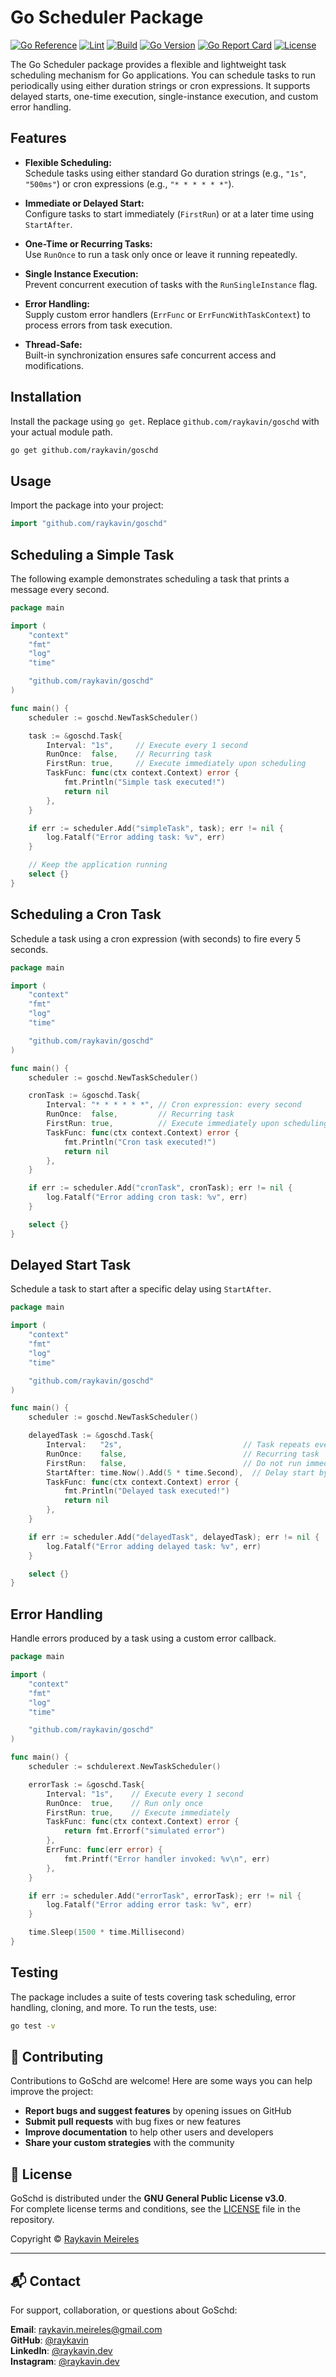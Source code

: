 # Go Scheduler Package

[![Go Reference](https://pkg.go.dev/badge/github.com/raykavin/goschd.svg)](https://pkg.go.dev/github.com/raykavin/goschd)
[![Lint](https://github.com/raykavin/goschd/actions/workflows/lint.yml/badge.svg)](https://github.com/raykavin/goschd/actions/workflows/lint.yml)
[![Build](https://github.com/raykavin/goschd/actions/workflows/build.yml/badge.svg)](https://github.com/raykavin/goschd/actions/workflows/build.yml)
[![Go Version](https://img.shields.io/badge/go-1.24.3-blue)](https://golang.org/dl/)
[![Go Report Card](https://goreportcard.com/badge/github.com/raykavin/goschd)](https://goreportcard.com/report/github.com/raykavin/goschd)
[![License](https://img.shields.io/badge/license-GPL-blue.svg)](LICENSE)

The Go Scheduler package provides a flexible and lightweight task scheduling mechanism for Go applications. You can schedule tasks to run periodically using either duration strings or cron expressions. It supports delayed starts, one-time execution, single-instance execution, and custom error handling.

## Features

- **Flexible Scheduling:**  
  Schedule tasks using either standard Go duration strings (e.g., `"1s"`, `"500ms"`) or cron expressions (e.g., `"* * * * * *"`).

- **Immediate or Delayed Start:**  
  Configure tasks to start immediately (`FirstRun`) or at a later time using `StartAfter`.

- **One-Time or Recurring Tasks:**  
  Use `RunOnce` to run a task only once or leave it running repeatedly.

- **Single Instance Execution:**  
  Prevent concurrent execution of tasks with the `RunSingleInstance` flag.

- **Error Handling:**  
  Supply custom error handlers (`ErrFunc` or `ErrFuncWithTaskContext`) to process errors from task execution.

- **Thread-Safe:**  
  Built-in synchronization ensures safe concurrent access and modifications.

## Installation

Install the package using `go get`. Replace `github.com/raykavin/goschd` with your actual module path.

```bash
go get github.com/raykavin/goschd
```

## Usage

Import the package into your project:

```go
import "github.com/raykavin/goschd"
```

## Scheduling a Simple Task

The following example demonstrates scheduling a task that prints a message every second.

```go
package main

import (
	"context"
	"fmt"
	"log"
	"time"

	"github.com/raykavin/goschd"
)

func main() {
	scheduler := goschd.NewTaskScheduler()

	task := &goschd.Task{
		Interval: "1s",     // Execute every 1 second
		RunOnce:  false,    // Recurring task
		FirstRun: true,     // Execute immediately upon scheduling
		TaskFunc: func(ctx context.Context) error {
			fmt.Println("Simple task executed!")
			return nil
		},
	}

	if err := scheduler.Add("simpleTask", task); err != nil {
		log.Fatalf("Error adding task: %v", err)
	}

	// Keep the application running
	select {}
}
```

## Scheduling a Cron Task

Schedule a task using a cron expression (with seconds) to fire every 5 seconds.

```go
package main

import (
	"context"
	"fmt"
	"log"
	"time"

	"github.com/raykavin/goschd"
)

func main() {
	scheduler := goschd.NewTaskScheduler()

	cronTask := &goschd.Task{
		Interval: "* * * * * *", // Cron expression: every second
		RunOnce:  false,         // Recurring task
		FirstRun: true,          // Execute immediately upon scheduling
		TaskFunc: func(ctx context.Context) error {
			fmt.Println("Cron task executed!")
			return nil
		},
	}

	if err := scheduler.Add("cronTask", cronTask); err != nil {
		log.Fatalf("Error adding cron task: %v", err)
	}

	select {}
}
```

## Delayed Start Task

Schedule a task to start after a specific delay using `StartAfter`.

```go
package main

import (
	"context"
	"fmt"
	"log"
	"time"

	"github.com/raykavin/goschd"
)

func main() {
	scheduler := goschd.NewTaskScheduler()

	delayedTask := &goschd.Task{
		Interval:   "2s",                           // Task repeats every 2 seconds
		RunOnce:    false,                          // Recurring task
		FirstRun:   false,                          // Do not run immediately
		StartAfter: time.Now().Add(5 * time.Second),  // Delay start by 5 seconds
		TaskFunc: func(ctx context.Context) error {
			fmt.Println("Delayed task executed!")
			return nil
		},
	}

	if err := scheduler.Add("delayedTask", delayedTask); err != nil {
		log.Fatalf("Error adding delayed task: %v", err)
	}

	select {}
}
```

## Error Handling

Handle errors produced by a task using a custom error callback.

```go
package main

import (
	"context"
	"fmt"
	"log"
	"time"

	"github.com/raykavin/goschd"
)

func main() {
	scheduler := schdulerext.NewTaskScheduler()

	errorTask := &goschd.Task{
		Interval: "1s",    // Execute every 1 second
		RunOnce:  true,    // Run only once
		FirstRun: true,    // Execute immediately
		TaskFunc: func(ctx context.Context) error {
			return fmt.Errorf("simulated error")
		},
		ErrFunc: func(err error) {
			fmt.Printf("Error handler invoked: %v\n", err)
		},
	}

	if err := scheduler.Add("errorTask", errorTask); err != nil {
		log.Fatalf("Error adding error task: %v", err)
	}

	time.Sleep(1500 * time.Millisecond)
}
```

## Testing

The package includes a suite of tests covering task scheduling, error handling, cloning, and more. To run the tests, use:

```bash
go test -v
```

## 🤝 Contributing

Contributions to GoSchd are welcome! Here are some ways you can help improve the project:

- **Report bugs and suggest features** by opening issues on GitHub
- **Submit pull requests** with bug fixes or new features
- **Improve documentation** to help other users and developers
- **Share your custom strategies** with the community

## 📄 License

GoSchd is distributed under the **GNU General Public License v3.0**.  
For complete license terms and conditions, see the [LICENSE](LICENSE.md) file in the repository.

Copyright © [Raykavin Meireles](https://github.com/raykavin)

---

## 📬 Contact

For support, collaboration, or questions about GoSchd:

**Email**: [raykavin.meireles@gmail.com](mailto:raykavin.meireles@gmail.com)  
**GitHub**: [@raykavin](https://github.com/raykavin)  
**LinkedIn**: [@raykavin.dev](https://www.linkedin.com/in/raykavin-dev)  
**Instagram**: [@raykavin.dev](https://www.instagram.com/raykavin.dev)
